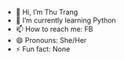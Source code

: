 - 👋 Hi, I’m Thu Trang
- 🌱 I’m currently learning Python
- 📫 How to reach me: FB
- 😄 Pronouns: She/Her
- ⚡ Fun fact: None

<!---
thutrang06/thutrang06 is a ✨ special ✨ repository because its `README.md` (this file) appears on your GitHub profile.
You can click the Preview link to take a look at your changes.
--->
